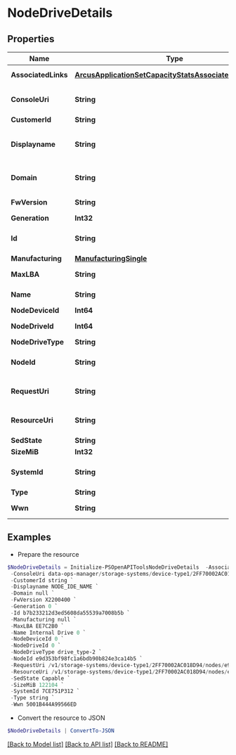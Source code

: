 # NodeDriveDetails
## Properties

Name | Type | Description | Notes
------------ | ------------- | ------------- | -------------
**AssociatedLinks** | [**ArcusApplicationSetCapacityStatsAssociatedLinksInner[]**](ArcusApplicationSetCapacityStatsAssociatedLinksInner.md) | Associated Links Details | [optional] 
**ConsoleUri** | **String** | consoleUri for detailed storage object | [optional] 
**CustomerId** | **String** | customerId | [optional] 
**Displayname** | **String** | Name to be used for display purposes | [optional] 
**Domain** | **String** | Domain that the resource belongs to | [optional] 
**FwVersion** | **String** | Firmware version | [optional] 
**Generation** | **Int32** | generation | [optional] 
**Id** | **String** | Unique Identifier of the resource. | [optional] 
**Manufacturing** | [**ManufacturingSingle**](ManufacturingSingle.md) |  | [optional] 
**MaxLBA** | **String** | Max Logical Block Address | [optional] 
**Name** | **String** | Name of the resource. | [optional] 
**NodeDeviceId** | **Int64** | ID of the node | [optional] 
**NodeDriveId** | **Int64** | Numeric ID of the resource | [optional] 
**NodeDriveType** | **String** | Node type | [optional] 
**NodeId** | **String** | Unique Identifier of the node. | [optional] 
**RequestUri** | **String** | requestUri for detailed node object | [optional] 
**ResourceUri** | **String** | resourceUri for detailed node object | [optional] 
**SedState** | **String** | SED state | [optional] 
**SizeMiB** | **Int32** | Size in MiB. | [optional] 
**SystemId** | **String** | SystemId/Serial Number  of the array. | [optional] 
**Type** | **String** | type | [optional] 
**Wwn** | **String** | Unique World Wide Name | [optional] 

## Examples

- Prepare the resource
```powershell
$NodeDriveDetails = Initialize-PSOpenAPIToolsNodeDriveDetails  -AssociatedLinks [{&quot;resourceUri&quot;:&quot;/v1/storage-systems/device-type1/2FF70002AC018D94/node/e9d353bf98fc1a6bdb90b824e3ca14b5&quot;,&quot;type&quot;:&quot;node&quot;}] `
 -ConsoleUri data-ops-manager/storage-systems/device-type1/2FF70002AC018D94/nodes/e9d353bf98fc1a6bdb90b824e3ca14b5/node-drives/b7b233212d3ed5608da55539a7008b5b `
 -CustomerId string `
 -Displayname NODE_IDE_NAME `
 -Domain null `
 -FwVersion X2200400 `
 -Generation 0 `
 -Id b7b233212d3ed5608da55539a7008b5b `
 -Manufacturing null `
 -MaxLBA EE7C2B0 `
 -Name Internal Drive 0 `
 -NodeDeviceId 0 `
 -NodeDriveId 0 `
 -NodeDriveType drive_type-2 `
 -NodeId e9d353bf98fc1a6bdb90b824e3ca14b5 `
 -RequestUri /v1/storage-systems/device-type1/2FF70002AC018D94/nodes/e9d353bf98fc1a6bdb90b824e3ca14b5/node-drives/b7b233212d3ed5608da55539a7008b5b `
 -ResourceUri /v1/storage-systems/device-type1/2FF70002AC018D94/nodes/e9d353bf98fc1a6bdb90b824e3ca14b5/node-drives/b7b233212d3ed5608da55539a7008b5b `
 -SedState Capable `
 -SizeMiB 122104 `
 -SystemId 7CE751P312 `
 -Type string `
 -Wwn 5001B444A99566ED
```

- Convert the resource to JSON
```powershell
$NodeDriveDetails | ConvertTo-JSON
```

[[Back to Model list]](../README.md#documentation-for-models) [[Back to API list]](../README.md#documentation-for-api-endpoints) [[Back to README]](../README.md)

